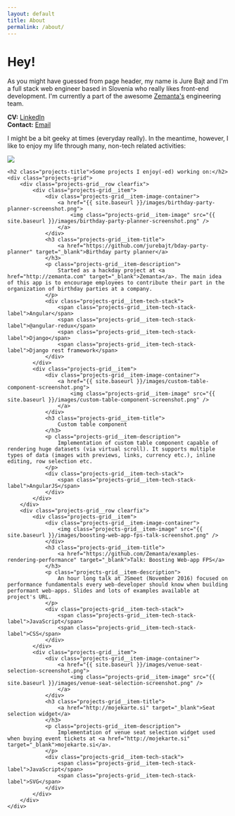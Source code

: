 ```yaml
---
layout: default
title: About
permalink: /about/
---
```


<div class="page">
  <h1>Hey!</h1>

  <div class="entry">
    <p>
        As you might have guessed from page header, my name is Jure Bajt and I'm a full stack web engineer based in Slovenia who really likes front-end development. I'm currently a part of the awesome <a href="http://www.zemanta.com/team/" target="_blank">Zemanta's</a> engineering team.
    </p>
    <p>
        <strong>CV:</strong> <a href="https://www.linkedin.com/in/jurebajt/" target="_blank">LinkedIn</a>
        <br>
        <strong>Contact:</strong> <a href="mailto:jure.bajt@gmail.com">Email</a>
    </p>
    <p>
        I might be a bit geeky at times (everyday really). In the meantime, however, I like to enjoy my life through many, non-tech related activities:
    </p>
    <p>
        <img src="{{ site.baseurl }}/images/jure-bajt-about-hobbies.jpg" />
    </p>

    <h2 class="projects-title">Some projects I enjoy(-ed) working on:</h2>
    <div class="projects-grid">
        <div class="projects-grid__row clearfix">
            <div class="projects-grid__item">
                <div class="projects-grid__item-image-container">
                    <a href="{{ site.baseurl }}/images/birthday-party-planner-screenshot.png">
                        <img class="projects-grid__item-image" src="{{ site.baseurl }}/images/birthday-party-planner-screenshot.png" />
                    </a>
                </div>
                <h3 class="projects-grid__item-title">
                    <a href="https://github.com/jurebajt/bday-party-planner" target="_blank">Birthday party planner</a>
                </h3>
                <p class="projects-grid__item-description">
                    Started as a hackday project at <a href="http://zemanta.com" target="_blank">Zemanta</a>. The main idea of this app is to encourage employees to contribute their part in the organization of birthday parties at a company.
                </p>
                <div class="projects-grid__item-tech-stack">
                    <span class="projects-grid__item-tech-stack-label">Angular</span>
                    <span class="projects-grid__item-tech-stack-label">@angular-redux</span>
                    <span class="projects-grid__item-tech-stack-label">Django</span>
                    <span class="projects-grid__item-tech-stack-label">Django rest framework</span>
                </div>
            </div>
            <div class="projects-grid__item">
                <div class="projects-grid__item-image-container">
                    <a href="{{ site.baseurl }}/images/custom-table-component-screenshot.png">
                        <img class="projects-grid__item-image" src="{{ site.baseurl }}/images/custom-table-component-screenshot.png" />
                    </a>
                </div>
                <h3 class="projects-grid__item-title">
                    Custom table component
                </h3>
                <p class="projects-grid__item-description">
                    Implementation of custom table component capable of rendering huge datasets (via virtual scroll). It supports multiple types of data (images with previews, links, currency etc.), inline editing, row selection etc.
                </p>
                <div class="projects-grid__item-tech-stack">
                    <span class="projects-grid__item-tech-stack-label">AngularJS</span>
                </div>
            </div>
        </div>
        <div class="projects-grid__row clearfix">
            <div class="projects-grid__item">
                <div class="projects-grid__item-image-container">
                    <img class="projects-grid__item-image" src="{{ site.baseurl }}/images/boosting-web-app-fps-talk-screenshot.png" />
                </div>
                <h3 class="projects-grid__item-title">
                    <a href="https://github.com/Zemanta/examples-rendering-performance" target="_blank">Talk: Boosting Web-app FPS</a>
                </h3>
                <p class="projects-grid__item-description">
                    An hour long talk at JSmeet (November 2016) focused on performance fundamentals every web-developer should know when building performant web-apps. Slides and lots of examples available at project's URL.
                </p>
                <div class="projects-grid__item-tech-stack">
                    <span class="projects-grid__item-tech-stack-label">JavaScript</span>
                    <span class="projects-grid__item-tech-stack-label">CSS</span>
                </div>
            </div>
            <div class="projects-grid__item">
                <div class="projects-grid__item-image-container">
                    <a href="{{ site.baseurl }}/images/venue-seat-selection-screenshot.png">
                        <img class="projects-grid__item-image" src="{{ site.baseurl }}/images/venue-seat-selection-screenshot.png" />
                    </a>
                </div>
                <h3 class="projects-grid__item-title">
                    <a href="http://mojekarte.si" target="_blank">Seat selection widget</a>
                </h3>
                <p class="projects-grid__item-description">
                    Implementation of venue seat selection widget used when buying event tickets at <a href="http://mojekarte.si" target="_blank">mojekarte.si</a>.
                </p>
                <div class="projects-grid__item-tech-stack">
                    <span class="projects-grid__item-tech-stack-label">JavaScript</span>
                    <span class="projects-grid__item-tech-stack-label">SVG</span>
                </div>
            </div>
        </div>
    </div>
  </div>
</div>
